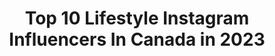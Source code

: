 ---
title: Top 10 Lifestyle Instagram Influencers In Canada in 2023
description: >-
  Find top lifestyle Instagram influencers in Canada in 2023. Most popular hashtags: #prettylittlething #gifted #ad.
platform: Instagram
hits: 801
text_top: Identify the top-rated Instagram accounts on inBeat.
text_bottom: Our platform has 801 Instagram influencers like this in Canada for you to connect with.
profiles:
  - username: "joeliegamatero"
    fullname: >-
      Joelie Jane
    bio: >-
      Fashion | Lifestyle | Travel Always searching for new adventures✨ ✉️ | janegamatero1@gmail.com
    location: "Canada"
    followers: 7176
    engagement: 2333
    commentsToLikes: 0.272646
    id: ckf5s50lfeqxv0j23s9pw9dxh
    verified: false
    hashtags: "#mykindofsilk, #mykaseme"
  - username: "sofsenisi"
    fullname: >-
      Sof senisi👑💖✨
    bio: >-
      📚UofGH | Business ✨Affordable Fashion + Beauty + Lifestyle 💌Collab Inquiries: sofiasenisi@gmail.com 📍Canada ￼⬇️Join FB Group #StuntinWithSof
    location: "Canada"
    followers: 5984
    engagement: 1955
    commentsToLikes: 0.268103
    id: ckap0fxu8q3qd0i781qxasrxq
    verified: false
    hashtags: "#urbanplanet, #makeup, #glammakeup, #loungeunderwear"
  - username: "melissalandry04"
    fullname: >-
      Mélissa Landry
    bio: >-
      📍 25 | Qc, CAN ✨ Travel, Fashion & Lifestyle 📚 Psychoeducatrice ✉️ : melissalandry04@hotmail.com
    location: "Canada"
    followers: 5416
    engagement: 1823
    commentsToLikes: 0.151679
    id: ck8talf48s8yo0j78f1l6fjr9
    verified: false
    hashtags: "#smashboxprimer, #crueltyfree, #haloskin, #smashboxpartner"
  - username: "annesha.adams"
    fullname: >-
      ANNESHA ADAMS
    bio: >-
      I make lifestyle videos on youtube! ⁣⁣ 💌 hello@anneshaadams.com⁣ 📍 Canada & Jamaica⁣ 🍃Watch new video below👇🏾!
    location: "Canada"
    followers: 7339
    engagement: 1535
    commentsToLikes: 0.101081
    id: ck135iepe1kux0i19xoihkvj0
    verified: false
    hashtags: "#jamaica"
  - username: "litezon"
    fullname: >-
      Grant Huntington
    bio: >-
      Creative Portraits & Lifestyle | #yyc @pattifalconeragency
    location: "Canada"
    followers: 15799
    engagement: 924
    commentsToLikes: 0.073254
    id: ck5zrag5fw7p80i14shgriha3
    verified: false
    hashtags: ""
  - username: "rachelsavaunnah"
    fullname: >-
      RAE SAVAUNNAH • T.O BLOGGER
    bio: >-
      Lifestyle • Beauty • Fashion 📍🇨🇦 Let’s Collab👉🏿 💌 savaunnah.rachel@gmail.com @hautelash.xyz • ✝️🛍💄👶🏻 #beauty #fashion #lifestyle #boymom ⇣✨👇🏿👀👇🏿✨⇣
    location: "Canada"
    followers: 6256
    engagement: 1151
    commentsToLikes: 0.574121
    id: ck5zz5d5vb4450i140detajo0
    verified: false
    hashtags: "#prettylittlething, #faith, #plt, #pltstyle"
  - username: "vanessa.anna"
    fullname: >-
      Vanessa Luttrell
    bio: >-
      montreal fashion + lifestyle 🌼🦋🤍🥧 💌 vanessa.luttrell@gmail.com
    location: "Canada"
    followers: 15304
    engagement: 808
    commentsToLikes: 0.077300
    id: ck0w4rrzb036i0i19s3yp8vlk
    verified: false
    hashtags: "#rqbabe, #nastygalsdoitbetter"
  - username: "brooke.antonsen"
    fullname: >-
      Brooke Antonsen
    bio: >-
      Calgary, AB✨ Published Model, Lifestyle, Fitness @fitarmyofficial Athlete🏆
    location: "Canada"
    followers: 9281
    engagement: 3310
    commentsToLikes: 0.052745
    id: ck5hjlstsguoe0i11mydyh2jo
    verified: false
    hashtags: "#empoweredescape, #godsplan, #cheese, #throwbackthursday"
  - username: "simranahmed30"
    fullname: >-
      Simran Ahmed | Vancouver
    bio: >-
      🌈 (she/her) intersectional feminist ✌🏽 lifestyle | adventure | social justice 📍immigrant in Vancouver, Canada 💌 ahmed_simran@yahoo.com 🐱 cat mom
    location: "Canada"
    followers: 18708
    engagement: 600
    commentsToLikes: 0.519644
    id: ck5q3gvq6koz10i11g628xc4w
    verified: false
    hashtags: "#streetstyleinspo, #neutraltones, #streetstyleoutfit, #bodypositivemovement"
  - username: "meligatorr"
    fullname: >-
      Melisa | Montreal
    bio: >-
      〰️melisa.badea@mail.com 📩 〰️Co-founder/CEO @lemonseedmedia 🍋 〰️Welcome to my virtual journal 📔 〰️Lifestyle, self care and little fragments of life🌿
    location: "Canada"
    followers: 26086
    engagement: 494
    commentsToLikes: 0.508923
    id: ck5bz30vkqch20i11r2q74r5z
    verified: false
    hashtags: "#ad, #gifted, #endypartner, #lastnormalphoto"
---
